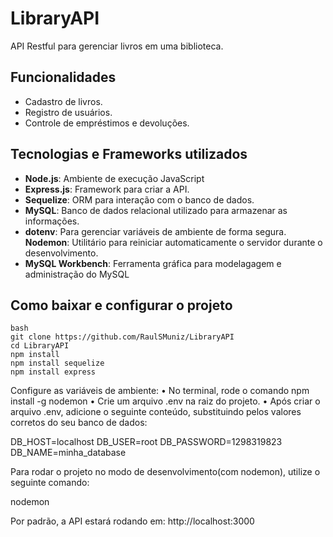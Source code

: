 # LibraryAPI
API Restful para gerenciar livros em uma biblioteca.

## Funcionalidades
- Cadastro de livros.
- Registro de usuários.
- Controle de empréstimos e devoluções.

## Tecnologias e Frameworks utilizados
- **Node.js**: Ambiente de execução JavaScript
- **Express.js**: Framework para criar a API.
- **Sequelize**: ORM para interação com o banco de dados.
- **MySQL**: Banco de dados relacional utilizado para armazenar as informações.
- **dotenv**: Para gerenciar variáveis de ambiente de forma segura.
**Nodemon**: Utilitário para reiniciar automaticamente o servidor durante o desenvolvimento.
- **MySQL Workbench**: Ferramenta gráfica para modelagagem e administração do MySQL

## Como baixar e configurar o projeto
```
bash
git clone https://github.com/RaulSMuniz/LibraryAPI
cd LibraryAPI
npm install
npm install sequelize
npm install express
```  
Configure as variáveis de ambiente:
• No terminal, rode o comando npm install -g nodemon
• Crie um arquivo .env na raiz do projeto.
• Após criar o arquivo .env, adicione o seguinte conteúdo, substituindo pelos valores corretos do seu banco de dados:

DB_HOST=localhost
DB_USER=root
DB_PASSWORD=1298319823
DB_NAME=minha_database

Para rodar o projeto no modo de desenvolvimento(com nodemon), utilize o seguinte comando:

nodemon

Por padrão, a API estará rodando em: http://localhost:3000 

